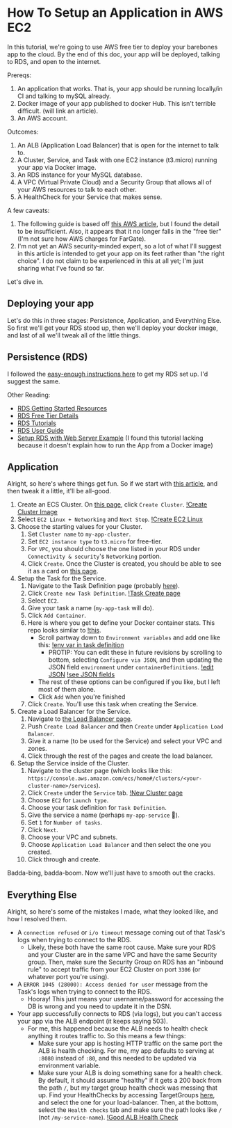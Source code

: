 # How To Setup an Application in AWS EC2

In this tutorial, we're going to use AWS free tier to deploy your barebones app to the cloud. By the end of this doc, your app will be deployed, talking to RDS, and open to the internet.

Prereqs:
1. An application that works. That is, your app should be running locally/in CI and talking to mySQL already.
1. Docker image of your app published to docker Hub. This isn't terrible difficult. (will link an article).
1. An AWS account.

Outcomes:
1. An ALB (Application Load Balancer) that is open for the internet to talk to.
1. A Cluster, Service, and Task with one EC2 instance (t3.micro) running your app via Docker image.
1. An RDS instance for your MySQL database.
1. A VPC (Virtual Private Cloud) and a Security Group that allows all of your AWS resources to talk to each other.
1. A HealthCheck for your Service that makes sense.

A few caveats:
1. The following guide is based off [this AWS article](https://aws.amazon.com/getting-started/hands-on/deploy-docker-containers/), but I found the detail to be insufficient. Also, it appears that it no longer falls in the "free tier" (I'm not sure how AWS charges for FarGate).
1. I'm not yet an AWS security-minded expert, so a lot of what I'll suggest in this article is intended to get your app on its feet rather than "the right choice". I do not claim to be experienced in this at all yet; I'm just sharing what I've found so far.

Let's dive in.

## Deploying your app

Let's do this in three stages: Persistence, Application, and Everything Else. So first we'll get your RDS stood up, then we'll deploy your docker image, and last of all we'll tweak all of the little things.

## Persistence (RDS)

I followed the [easy-enough instructions here](https://docs.aws.amazon.com/AmazonRDS/latest/UserGuide/CHAP_Tutorials.WebServerDB.CreateDBInstance.html) to get my RDS set up. I'd suggest the same.

Other Reading:
- [RDS Getting Started Resources](https://aws.amazon.com/rds/resources/)
- [RDS Free Tier Details](https://aws.amazon.com/rds/free/)
- [RDS Tutorials](https://docs.aws.amazon.com/AmazonRDS/latest/UserGuide/CHAP_Tutorials.html)
- [RDS User Guide](https://docs.aws.amazon.com/AmazonRDS/latest/UserGuide/Welcome.html)
- [Setup RDS with Web Server Example](https://docs.aws.amazon.com/AmazonRDS/latest/UserGuide/CHAP_Tutorials.WebServerDB.CreateWebServer.html) (I found this tutorial lacking because it doesn't explain how to run the App from a Docker image)

## Application

Alright, so here's where things get fun. So if we start with [this article](https://aws.amazon.com/getting-started/hands-on/deploy-docker-containers/), and then tweak it a little, it'll be all-good.

1. Create an ECS Cluster. On [this page](https://console.aws.amazon.com/ecs/home#/clusters), click `Create Cluster`. [!Create Cluster Image](./images/create_cluster.png)
1. Select `EC2 Linux + Networking` and `Next Step`. [!Create EC2 Linux](./images/create_linux_cluster.png)
1. Choose the starting values for your Cluster.
   1. Set `Cluster name` to `my-app-cluster`.
   1. Set `EC2 instance type` to `t3.micro` for free-tier.
   1. For `VPC`, you should choose the one listed in your RDS under `Connectivity & security`'s `Networking` portion.
   1. Click `Create`. Once the Cluster is created, you should be able to see it as a card on [this page](https://console.aws.amazon.com/ecs/home#/clusters).
1. Setup the Task for the Service.
   1. Navigate to the Task Definition page (probably [here](https://console.aws.amazon.com/ecs/home#/taskDefinitions)).
   1. Click `Create new Task Definition`. [!Task Create page](./images/task_definition_page.png)
   1. Select `EC2`.
   1. Give your task a name (`my-app-task` will do).
   1. Click `Add Container`.
   1. Here is where you get to define your Docker container stats. This repo looks similar to [!this](./images/docker_container_defintion.png).
      - Scroll partway down to `Environment variables` and add one like this: [!env var in task definition](./images/envvar_task_definition.png)
         - PROTIP: You can edit these in future revisions by scrolling to bottom, selecting `Configure via JSON`, and then updating the JSON field `environment` under `containerDefinitions`. [!edit JSON](./images/edit_task_json.png) [!see JSON fields](./images/edit_task_json_fields.png)
      - The rest of these options can be configured if you like, but I left most of them alone.
      - Click `Add` when you're finished
   1. Click `Create`. You'll use this task when creating the Service.
1. Create a Load Balancer for the Service.
   1. Navigate to [the Load Balancer page](https://console.aws.amazon.com/ec2/v2/home#LoadBalancers:).
   1. Push `Create Load Balancer` and then `Create` under `Application Load Balancer`.
   1. Give it a name (to be used for the Service) and select your VPC and zones.
   1. Click through the rest of the pages and create the load balancer.
1. Setup the Service inside of the Cluster.
   1. Navigate to the cluster page (which looks like this: `https://console.aws.amazon.com/ecs/home#/clusters/<your-cluster-name>/services`).
   1. Click `Create` under the `Service` tab. [!New Cluster page](./images/new_cluster.png)
   1. Choose `EC2` for `Launch type`.
   1. Choose your task definition for `Task Definition`.
   1. Give the service a name (perhaps `my-app-service` :shrug:).
   1. Set `1` for `Number of tasks`.
   1. Click `Next`.
   1. Choose your VPC and subnets.
   1. Choose `Application Load Balancer` and then select the one you created.
   1. Click through and create.

Badda-bing, badda-boom. Now we'll just have to smooth out the cracks.

## Everything Else

Alright, so here's some of the mistakes I made, what they looked like, and how I resolved them.

- A `connection refused` or `i/o timeout` message coming out of that Task's logs when trying to connect to the RDS.
    - Likely, these both have the same root cause. Make sure your RDS and your Cluster are in the same VPC and have the same Security group. Then, make sure the Security Group on RDS has an "inbound rule" to accept traffic from your EC2 Cluster on port `3306` (or whatever port you're using).
- A `ERROR 1045 (28000): Access denied for user` message from the Task's logs when trying to connect to the RDS.
    - Hooray! This just means your username/password for accessing the DB is wrong and you need to update it in the DSN.
- Your app successfully connects to RDS (via logs), but you can't access your app via the ALB endpoint (it keeps saying 503).
    - For me, this happened because the ALB needs to health check anything it routes traffic to. So this means a few things:
        - Make sure your app is hosting HTTP traffic on the same port the ALB is health checking. For me, my app defaults to serving at `:8080` instead of `:80`, and this needed to be updated via environment variable.
        - Make sure your ALB is doing something sane for a health check. By default, it should assume "healthy" if it gets a 200 back from the path `/`, but my target group health check was messing that up. Find your HealthChecks by accessing TargetGroups [here](https://console.aws.amazon.com/ec2/home#TargetGroups;sort=targetGroupName), and select the one for your load-balancer. Then, at the bottom, select the `Health checks` tab and make sure the path looks like `/` (not `/my-service-name`). [!Good ALB Health Check](images/good_alb_healthcheck.png)